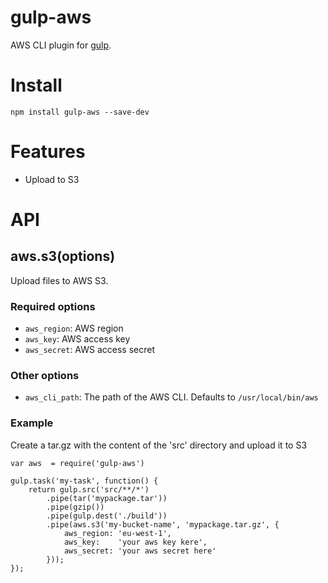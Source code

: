 gulp-aws
=========

AWS CLI plugin for [gulp](https://github.com/wearefractal/gulp).


# Install

```
npm install gulp-aws --save-dev
```


# Features

- Upload to S3



# API

## aws.s3(options)

Upload files to AWS S3.

### Required options

- `aws_region`: AWS region
- `aws_key`: AWS access key
- `aws_secret`: AWS access secret

### Other options

- `aws_cli_path`: The path of the AWS CLI. Defaults to `/usr/local/bin/aws`

### Example

Create a tar.gz with the content of the 'src' directory and upload it to S3

```
var aws  = require('gulp-aws')

gulp.task('my-task', function() {
    return gulp.src('src/**/*')
        .pipe(tar('mypackage.tar'))
        .pipe(gzip())
        .pipe(gulp.dest('./build'))
        .pipe(aws.s3('my-bucket-name', 'mypackage.tar.gz', {
            aws_region: 'eu-west-1',
            aws_key:    'your aws key kere',
            aws_secret: 'your aws secret here'
        }));
});
```
